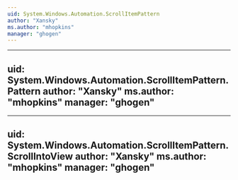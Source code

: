 ```yaml
---
uid: System.Windows.Automation.ScrollItemPattern
author: "Xansky"
ms.author: "mhopkins"
manager: "ghogen"
---
```


---
uid: System.Windows.Automation.ScrollItemPattern.Pattern
author: "Xansky"
ms.author: "mhopkins"
manager: "ghogen"
---

---
uid: System.Windows.Automation.ScrollItemPattern.ScrollIntoView
author: "Xansky"
ms.author: "mhopkins"
manager: "ghogen"
---
